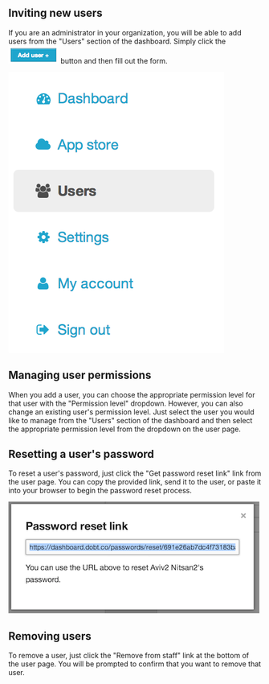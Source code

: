 ## Inviting new users

If you are an administrator in your organization, you will be able to add users from the "Users" section of the dashboard. Simply click the ![add user](images/screenshot_add_user.png) button and then fill out the form.

![users](images/screenshot_users.png)

## Managing user permissions

When you add a user, you can choose the appropriate permission level for that user with the "Permission level" dropdown. However, you can also change an existing user's permission level. Just select the user you would like to manage from the "Users" section of the dashboard and then select the appropriate permission level from the dropdown on the user page.

## Resetting a user's password

To reset a user's password, just click the "Get password reset link" link from the user page. You can copy the provided link, send it to the user, or paste it into your browser to begin the password reset process.

![reset password](images/screenshot_reset_password.png)

## Removing users

To remove a user, just click the "Remove from staff" link at the bottom of the user page. You will be prompted to confirm that you want to remove that user.
